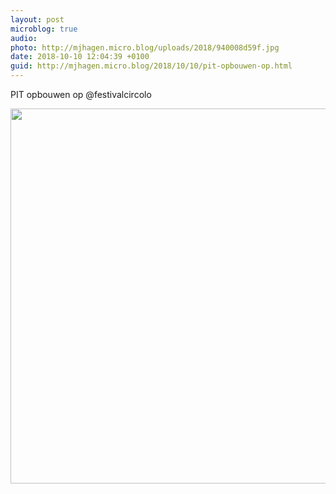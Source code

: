 ```yaml
---
layout: post
microblog: true
audio: 
photo: http://mjhagen.micro.blog/uploads/2018/940008d59f.jpg
date: 2018-10-10 12:04:39 +0100
guid: http://mjhagen.micro.blog/2018/10/10/pit-opbouwen-op.html
---
```

PIT opbouwen op @festivalcircolo

<img src="http://mjhagen.micro.blog/uploads/2018/940008d59f.jpg" width="600" height="600" />
